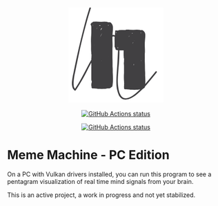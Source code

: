 <p align="center">
  <img src="res/nof1-logo.png">
</p>

<p align="center">
  <a href="https://github.com/actions/toolkit"><img alt="GitHub Actions status" src="https://github.com/N-of-1/meme-machine/workflows/Build/badge.svg"></a>
</p>

<p align="center">
  <a href="https://github.com/actions/toolkit"><img alt="GitHub Actions status" src="https://github.com/N-of-1/meme-machine/workflows/Tests/badge.svg"></a>
</p>

# Meme Machine - PC Edition

On a PC with Vulkan drivers installed, you can run this program to see a pentagram visualization of real time mind signals from your brain.

This is an active project, a work in progress and not yet stabilized.

